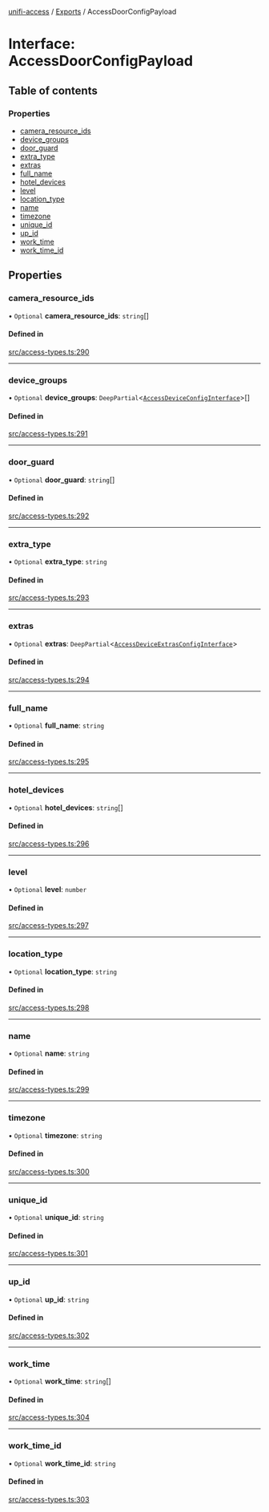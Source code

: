 [unifi-access](../README.md) / [Exports](../modules.md) / AccessDoorConfigPayload

# Interface: AccessDoorConfigPayload

## Table of contents

### Properties

- [camera\_resource\_ids](AccessDoorConfigPayload.md#camera_resource_ids)
- [device\_groups](AccessDoorConfigPayload.md#device_groups)
- [door\_guard](AccessDoorConfigPayload.md#door_guard)
- [extra\_type](AccessDoorConfigPayload.md#extra_type)
- [extras](AccessDoorConfigPayload.md#extras)
- [full\_name](AccessDoorConfigPayload.md#full_name)
- [hotel\_devices](AccessDoorConfigPayload.md#hotel_devices)
- [level](AccessDoorConfigPayload.md#level)
- [location\_type](AccessDoorConfigPayload.md#location_type)
- [name](AccessDoorConfigPayload.md#name)
- [timezone](AccessDoorConfigPayload.md#timezone)
- [unique\_id](AccessDoorConfigPayload.md#unique_id)
- [up\_id](AccessDoorConfigPayload.md#up_id)
- [work\_time](AccessDoorConfigPayload.md#work_time)
- [work\_time\_id](AccessDoorConfigPayload.md#work_time_id)

## Properties

### camera\_resource\_ids

• `Optional` **camera\_resource\_ids**: `string`[]

#### Defined in

[src/access-types.ts:290](https://github.com/hjdhjd/unifi-access/blob/e0dcb0f/src/access-types.ts#L290)

___

### device\_groups

• `Optional` **device\_groups**: `DeepPartial`\<[`AccessDeviceConfigInterface`](AccessDeviceConfigInterface.md)\>[]

#### Defined in

[src/access-types.ts:291](https://github.com/hjdhjd/unifi-access/blob/e0dcb0f/src/access-types.ts#L291)

___

### door\_guard

• `Optional` **door\_guard**: `string`[]

#### Defined in

[src/access-types.ts:292](https://github.com/hjdhjd/unifi-access/blob/e0dcb0f/src/access-types.ts#L292)

___

### extra\_type

• `Optional` **extra\_type**: `string`

#### Defined in

[src/access-types.ts:293](https://github.com/hjdhjd/unifi-access/blob/e0dcb0f/src/access-types.ts#L293)

___

### extras

• `Optional` **extras**: `DeepPartial`\<[`AccessDeviceExtrasConfigInterface`](AccessDeviceExtrasConfigInterface.md)\>

#### Defined in

[src/access-types.ts:294](https://github.com/hjdhjd/unifi-access/blob/e0dcb0f/src/access-types.ts#L294)

___

### full\_name

• `Optional` **full\_name**: `string`

#### Defined in

[src/access-types.ts:295](https://github.com/hjdhjd/unifi-access/blob/e0dcb0f/src/access-types.ts#L295)

___

### hotel\_devices

• `Optional` **hotel\_devices**: `string`[]

#### Defined in

[src/access-types.ts:296](https://github.com/hjdhjd/unifi-access/blob/e0dcb0f/src/access-types.ts#L296)

___

### level

• `Optional` **level**: `number`

#### Defined in

[src/access-types.ts:297](https://github.com/hjdhjd/unifi-access/blob/e0dcb0f/src/access-types.ts#L297)

___

### location\_type

• `Optional` **location\_type**: `string`

#### Defined in

[src/access-types.ts:298](https://github.com/hjdhjd/unifi-access/blob/e0dcb0f/src/access-types.ts#L298)

___

### name

• `Optional` **name**: `string`

#### Defined in

[src/access-types.ts:299](https://github.com/hjdhjd/unifi-access/blob/e0dcb0f/src/access-types.ts#L299)

___

### timezone

• `Optional` **timezone**: `string`

#### Defined in

[src/access-types.ts:300](https://github.com/hjdhjd/unifi-access/blob/e0dcb0f/src/access-types.ts#L300)

___

### unique\_id

• `Optional` **unique\_id**: `string`

#### Defined in

[src/access-types.ts:301](https://github.com/hjdhjd/unifi-access/blob/e0dcb0f/src/access-types.ts#L301)

___

### up\_id

• `Optional` **up\_id**: `string`

#### Defined in

[src/access-types.ts:302](https://github.com/hjdhjd/unifi-access/blob/e0dcb0f/src/access-types.ts#L302)

___

### work\_time

• `Optional` **work\_time**: `string`[]

#### Defined in

[src/access-types.ts:304](https://github.com/hjdhjd/unifi-access/blob/e0dcb0f/src/access-types.ts#L304)

___

### work\_time\_id

• `Optional` **work\_time\_id**: `string`

#### Defined in

[src/access-types.ts:303](https://github.com/hjdhjd/unifi-access/blob/e0dcb0f/src/access-types.ts#L303)
